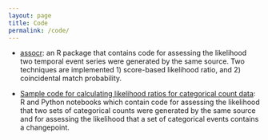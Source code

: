 ```yaml
---
layout: page
title: Code
permalink: /code/
---
```


* <a href="https://github.com/UCIDataLab/assocr"> assocr</a>: an R package that contains code for assessing the likelihood two temporal event series were generated by the same source. Two techniques are implemented 1) score-based likelihood ratio, and 2) coincidental match probability.

* <a href="https://github.com/UCIDataLab/uci-digital-evidence/tree/main/code"> Sample code for calculating likelihood ratios for categorical count data</a>: R and Python notebooks which contain code for assessing the likelihood that two sets of categorical counts were generated by the same source and for assessing the likelihood that a set of categorical events contains a changepoint.
